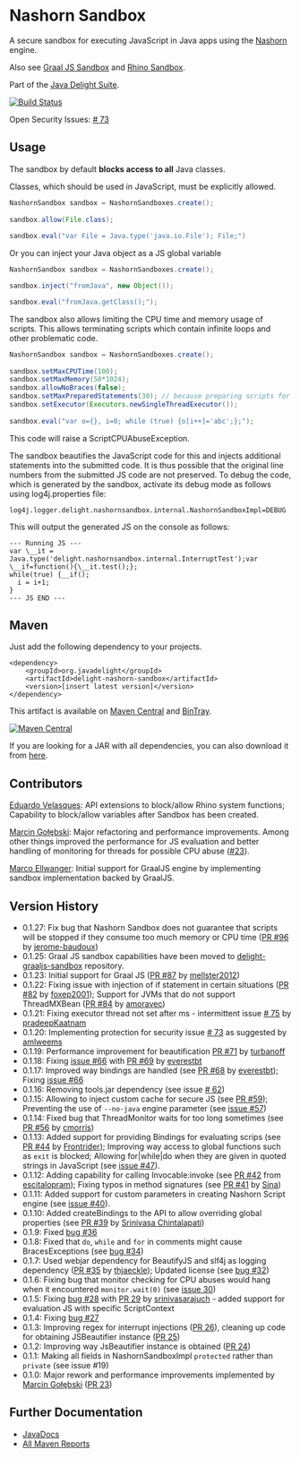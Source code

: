 # Nashorn Sandbox

A secure sandbox for executing JavaScript in Java apps using the [Nashorn](https://docs.oracle.com/javase/8/docs/technotes/guides/scripting/nashorn/) engine.

Also see [Graal JS Sandbox](https://github.com/javadelight/delight-graaljs-sandbox) and [Rhino Sandbox](https://github.com/javadelight/delight-rhino-sandbox).

Part of the [Java Delight Suite](https://github.com/javadelight/delight-main#java-delight-suite).

[![Build Status](https://travis-ci.org/javadelight/delight-nashorn-sandbox.svg?branch=master)](https://travis-ci.org/javadelight/delight-nashorn-sandbox)

Open Security Issues: [# 73](https://github.com/javadelight/delight-nashorn-sandbox/issues/73)

## Usage

The sandbox by default **blocks access to all** Java classes.

Classes, which should be used in JavaScript, must be explicitly allowed.

```java
NashornSandbox sandbox = NashornSandboxes.create();
     
sandbox.allow(File.class);
     
sandbox.eval("var File = Java.type('java.io.File'); File;")
```

Or you can inject your Java object as a JS global variable

```java
NashornSandbox sandbox = NashornSandboxes.create();

sandbox.inject("fromJava", new Object());

sandbox.eval("fromJava.getClass();");
```

The sandbox also allows limiting the CPU time and memory usage of scripts. This allows terminating scripts which contain infinite loops and other problematic code.

```java
NashornSandbox sandbox = NashornSandboxes.create();
     
sandbox.setMaxCPUTime(100);
sandbox.setMaxMemory(50*1024);
sandbox.allowNoBraces(false);
sandbox.setMaxPreparedStatements(30); // because preparing scripts for execution is expensive
sandbox.setExecutor(Executors.newSingleThreadExecutor());
     
sandbox.eval("var o={}, i=0; while (true) {o[i++]='abc';};");
```

This code will raise a ScriptCPUAbuseException.

The sandbox beautifies the JavaScript code for this and injects additional statements into the submitted code. It is thus possible that the original line numbers from
the submitted JS code are not preserved. To debug the code, which is generated by the sandbox, activate its debug mode as follows using log4j.properties file:

```
log4j.logger.delight.nashornsandbox.internal.NashornSandboxImpl=DEBUG
```

This will output the generated JS on the console as follows:

```
--- Running JS ---
var \__it = Java.type('delight.nashornsandbox.internal.InterruptTest');var \__if=function(){\__it.test();};
while(true) {__if();
  i = i+1;
}
--- JS END ---
```

## Maven

Just add the following dependency to your projects.

```
<dependency>
    <groupId>org.javadelight</groupId>
    <artifactId>delight-nashorn-sandbox</artifactId>
    <version>[insert latest version]</version>
</dependency>
```

This artifact is available on [Maven Central](https://search.maven.org/#search%7Cga%7C1%7Cdelight-nashorn-sandbox) and 
[BinTray](https://bintray.com/javadelight/javadelight/delight-nashorn-sandbox).

[![Maven Central](https://img.shields.io/maven-central/v/org.javadelight/delight-nashorn-sandbox.svg)](https://search.maven.org/#search%7Cga%7C1%7Cdelight-nashorn-sandbox)

If you are looking for a JAR with all dependencies, you can also download it from [here](https://github.com/javadelight/delight-nashorn-sandbox/releases).

## Contributors

[Eduardo Velasques](https://github.com/eduveks): API extensions to block/allow Rhino system functions; Capability to block/allow variables after Sandbox has been created. 

[Marcin Gołębski](https://github.com/mgolebsk): Major refactoring and performance improvements. Among other things improved the performance
for JS evaluation and better handling of monitoring for threads for possible CPU abuse ([#23](https://github.com/javadelight/delight-nashorn-sandbox/pull/23)).

[Marco Ellwanger](https://github.com/mellster2012): Initial support for GraalJS engine by implementing sandbox implementation backed by GraalJS.

## Version History

- 0.1.27: Fix bug that Nashorn Sandbox does not guarantee that scripts will be stopped if they consume too much memory or CPU time ([PR #96](https://github.com/javadelight/delight-nashorn-sandbox/pull/96) by [jerome-baudoux](https://github.com/jerome-baudoux))
- 0.1.25: Graal JS sandbox capabilities have been moved to [delight-graaljs-sandbox](https://github.com/javadelight/delight-graaljs-sandbox) repository. 
- 0.1.23: Initial support for Graal JS ([PR #87](https://github.com/javadelight/delight-nashorn-sandbox/pull/87/) by [mellster2012](https://github.com/mellster2012)) 
- 0.1.22: Fixing issue with injection of if statement in certain situations ([PR #82](https://github.com/javadelight/delight-nashorn-sandbox/pull/82) by [foxep2001](https://github.com/foxep2001)); Support for JVMs that do not support ThreadMXBean ([PR #84](https://github.com/javadelight/delight-nashorn-sandbox/pull/84) by [amoravec](https://github.com/amoravec))
- 0.1.21: Fixing executor thread not set after <some value> ms - intermittent issue [# 75](https://github.com/javadelight/delight-nashorn-sandbox/issues/75) by [pradeepKaatnam](https://github.com/pradeepKaatnam) 
- 0.1.20: Implementing protection for security issue [# 73](https://github.com/javadelight/delight-nashorn-sandbox/issues/73) as suggested by [amlweems](https://github.com/amlweems)
- 0.1.19: Performance improvement for beautification [PR #71](https://github.com/javadelight/delight-nashorn-sandbox/pull/71) by [turbanoff](https://github.com/turbanoff)
- 0.1.18: Fixing [issue #66](https://github.com/javadelight/delight-nashorn-sandbox/issues/67) with [PR #69](https://github.com/javadelight/delight-nashorn-sandbox/pull/69) by [everestbt](https://github.com/everestbt)
- 0.1.17: Improved way bindings are handled (see [PR #68](https://github.com/javadelight/delight-nashorn-sandbox/pull/68) by [everestbt](https://github.com/everestbt)); Fixing [issue #66](https://github.com/javadelight/delight-nashorn-sandbox/issues/66)
- 0.1.16: Removing tools.jar dependency (see issue [# 62](https://github.com/javadelight/delight-nashorn-sandbox/issues/62))
- 0.1.15: Allowing to inject custom cache for secure JS (see [PR #59](https://github.com/javadelight/delight-nashorn-sandbox/pull/59)); Preventing the use of `--no-java` engine parameter (see [issue #57](https://github.com/javadelight/delight-nashorn-sandbox/issues/57))
- 0.1.14: Fixed bug that ThreadMonitor waits for too long sometimes (see [PR #56](https://github.com/javadelight/delight-nashorn-sandbox/pull/56) by [cmorris](https://github.com/cmorriss))
- 0.1.13: Added support for providing Bindings for evaluating scrips (see [PR #44](https://github.com/javadelight/delight-nashorn-sandbox/pull/44) by [Frontrider](https://github.com/Frontrider)); Improving way access to global functions such as `exit` is blocked; Allowing for|while|do when they are given in quoted strings in JavaScript (see [issue #47](https://github.com/javadelight/delight-nashorn-sandbox/issues/47)).
- 0.1.12: Adding capability for calling Invocable:invoke (see [PR #42](https://github.com/javadelight/delight-nashorn-sandbox/pull/42) from [escitalopram](https://github.com/escitalopram)); Fixing typos in method signatures (see [PR #41](https://github.com/javadelight/delight-nashorn-sandbox/pull/41) by [Sina](https://github.com/sinaa))
- 0.1.11: Added support for custom parameters in creating Nashorn Script engine (see [issue #40](https://github.com/javadelight/delight-nashorn-sandbox/issues/40)).
- 0.1.10: Added createBindings to the API to allow overriding global properties (see [PR #39](https://github.com/javadelight/delight-nashorn-sandbox/pull/39) by [Srinivasa Chintalapati](https://github.com/srinivasarajuch))
- 0.1.9: Fixed [bug #36](https://github.com/javadelight/delight-nashorn-sandbox/issues/36)
- 0.1.8: Fixed that `do`, `while` and `for` in comments might cause BracesExceptions (see [bug #34](https://github.com/javadelight/delight-nashorn-sandbox/issues/34))
- 0.1.7: Used webjar dependency for BeautifyJS and slf4j as logging dependency ([PR #35](https://github.com/javadelight/delight-nashorn-sandbox/issues/32) by [thjaeckle](https://github.com/thjaeckle)); Updated license (see [bug #32](https://github.com/javadelight/delight-nashorn-sandbox/issues/32))
- 0.1.6: Fixing bug that monitor checking for CPU abuses would hang when it encountered `monitor.wait(0)` (see [issue 30](https://github.com/javadelight/delight-nashorn-sandbox/issueks/30))
- 0.1.5: Fixing [bug #28](https://github.com/javadelight/delight-nashorn-sandbox/issues/28) with [PR 29](https://github.com/javadelight/delight-nashorn-sandbox/pull/29) by [srinivasarajuch](https://github.com/srinivasarajuch) - added support for evaluation JS with specific ScriptContext 
- 0.1.4: Fixing [bug #27](https://github.com/javadelight/delight-nashorn-sandbox/issues/27)
- 0.1.3: Improving regex for interrupt injections ([PR 26](https://github.com/javadelight/delight-nashorn-sandbox/pull/26)), cleaning up code for obtaining JSBeautifier instance ([PR 25](https://github.com/javadelight/delight-nashorn-sandbox/pull/25)) 
- 0.1.2: Improving way JsBeautifier instance is obtained ([PR 24](https://github.com/javadelight/delight-nashorn-sandbox/pull/24)) 
- 0.1.1: Making all fields in NashornSandboxImpl `protected` rather than `private` (see issue #19)
- 0.1.0: Major rework and performance improvements implemented by [Marcin Gołębski](https://github.com/mgolebsk) ([PR 23](https://github.com/javadelight/delight-nashorn-sandbox/pull/23))

## Further Documentation

- [JavaDocs](http://modules.appjangle.com/delight-nashorn-sandbox/latest/apidocs/index.html)
- [All Maven Reports](http://modules.appjangle.com/delight-nashorn-sandbox/latest/project-reports.html)

